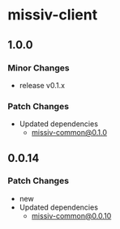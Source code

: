 # missiv-client

## 1.0.0

### Minor Changes

- release v0.1.x

### Patch Changes

- Updated dependencies
  - missiv-common@0.1.0

## 0.0.14

### Patch Changes

- new
- Updated dependencies
  - missiv-common@0.0.10
